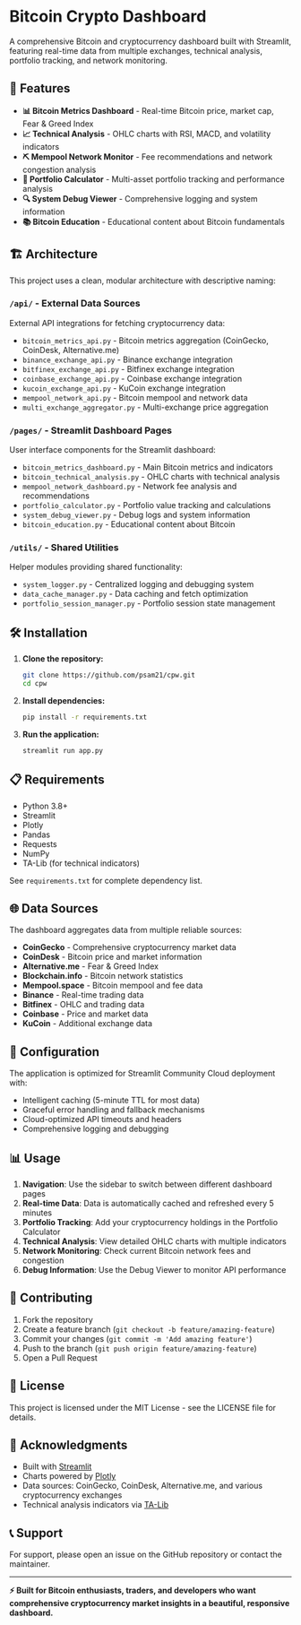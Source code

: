# Bitcoin Crypto Dashboard

A comprehensive Bitcoin and cryptocurrency dashboard built with Streamlit, featuring real-time data from multiple exchanges, technical analysis, portfolio tracking, and network monitoring.

## 🚀 Features

- **📊 Bitcoin Metrics Dashboard** - Real-time Bitcoin price, market cap, Fear & Greed Index
- **📈 Technical Analysis** - OHLC charts with RSI, MACD, and volatility indicators  
- **⛏️ Mempool Network Monitor** - Fee recommendations and network congestion analysis
- **💼 Portfolio Calculator** - Multi-asset portfolio tracking and performance analysis
- **🔍 System Debug Viewer** - Comprehensive logging and system information
- **📚 Bitcoin Education** - Educational content about Bitcoin fundamentals

## 🏗️ Architecture

This project uses a clean, modular architecture with descriptive naming:

### `/api/` - External Data Sources
External API integrations for fetching cryptocurrency data:
- `bitcoin_metrics_api.py` - Bitcoin metrics aggregation (CoinGecko, CoinDesk, Alternative.me)
- `binance_exchange_api.py` - Binance exchange integration
- `bitfinex_exchange_api.py` - Bitfinex exchange integration  
- `coinbase_exchange_api.py` - Coinbase exchange integration
- `kucoin_exchange_api.py` - KuCoin exchange integration
- `mempool_network_api.py` - Bitcoin mempool and network data
- `multi_exchange_aggregator.py` - Multi-exchange price aggregation

### `/pages/` - Streamlit Dashboard Pages
User interface components for the Streamlit dashboard:
- `bitcoin_metrics_dashboard.py` - Main Bitcoin metrics and indicators
- `bitcoin_technical_analysis.py` - OHLC charts with technical analysis
- `mempool_network_dashboard.py` - Network fee analysis and recommendations
- `portfolio_calculator.py` - Portfolio value tracking and calculations
- `system_debug_viewer.py` - Debug logs and system information
- `bitcoin_education.py` - Educational content about Bitcoin

### `/utils/` - Shared Utilities
Helper modules providing shared functionality:
- `system_logger.py` - Centralized logging and debugging system
- `data_cache_manager.py` - Data caching and fetch optimization
- `portfolio_session_manager.py` - Portfolio session state management

## 🛠️ Installation

1. **Clone the repository:**
   ```bash
   git clone https://github.com/psam21/cpw.git
   cd cpw
   ```

2. **Install dependencies:**
   ```bash
   pip install -r requirements.txt
   ```

3. **Run the application:**
   ```bash
   streamlit run app.py
   ```

## 📋 Requirements

- Python 3.8+
- Streamlit
- Plotly
- Pandas
- Requests
- NumPy
- TA-Lib (for technical indicators)

See `requirements.txt` for complete dependency list.

## 🌐 Data Sources

The dashboard aggregates data from multiple reliable sources:

- **CoinGecko** - Comprehensive cryptocurrency market data
- **CoinDesk** - Bitcoin price and market information
- **Alternative.me** - Fear & Greed Index
- **Blockchain.info** - Bitcoin network statistics
- **Mempool.space** - Bitcoin mempool and fee data
- **Binance** - Real-time trading data
- **Bitfinex** - OHLC and trading data
- **Coinbase** - Price and market data
- **KuCoin** - Additional exchange data

## 🔧 Configuration

The application is optimized for Streamlit Community Cloud deployment with:
- Intelligent caching (5-minute TTL for most data)
- Graceful error handling and fallback mechanisms
- Cloud-optimized API timeouts and headers
- Comprehensive logging and debugging

## 📊 Usage

1. **Navigation**: Use the sidebar to switch between different dashboard pages
2. **Real-time Data**: Data is automatically cached and refreshed every 5 minutes
3. **Portfolio Tracking**: Add your cryptocurrency holdings in the Portfolio Calculator
4. **Technical Analysis**: View detailed OHLC charts with multiple indicators
5. **Network Monitoring**: Check current Bitcoin network fees and congestion
6. **Debug Information**: Use the Debug Viewer to monitor API performance

## 🤝 Contributing

1. Fork the repository
2. Create a feature branch (`git checkout -b feature/amazing-feature`)
3. Commit your changes (`git commit -m 'Add amazing feature'`)
4. Push to the branch (`git push origin feature/amazing-feature`)
5. Open a Pull Request

## 📝 License

This project is licensed under the MIT License - see the LICENSE file for details.

## 🙏 Acknowledgments

- Built with [Streamlit](https://streamlit.io/)
- Charts powered by [Plotly](https://plotly.com/)
- Data sources: CoinGecko, CoinDesk, Alternative.me, and various cryptocurrency exchanges
- Technical analysis indicators via [TA-Lib](https://ta-lib.org/)

## 📞 Support

For support, please open an issue on the GitHub repository or contact the maintainer.

---

**⚡ Built for Bitcoin enthusiasts, traders, and developers who want comprehensive cryptocurrency market insights in a beautiful, responsive dashboard.**
